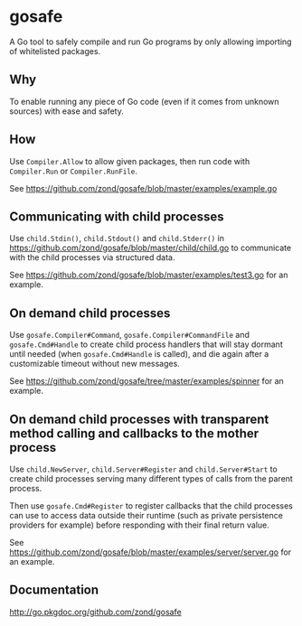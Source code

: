 # gosafe

A Go tool to safely compile and run Go programs by only allowing importing of whitelisted packages.

## Why

To enable running any piece of Go code (even if it comes from unknown sources) with ease and safety.

## How

Use `Compiler.Allow` to allow given packages, then run code with `Compiler.Run` or `Compiler.RunFile`.

See https://github.com/zond/gosafe/blob/master/examples/example.go

## Communicating with child processes

Use `child.Stdin()`, `child.Stdout()` and `child.Stderr()` in https://github.com/zond/gosafe/blob/master/child/child.go to communicate with the child processes via structured data. 

See https://github.com/zond/gosafe/blob/master/examples/test3.go for an example.

## On demand child processes

Use `gosafe.Compiler#Command`, `gosafe.Compiler#CommandFile` and `gosafe.Cmd#Handle` to create child process handlers that will stay dormant until needed (when `gosafe.Cmd#Handle` is called), and die again after a customizable timeout without new messages.

See https://github.com/zond/gosafe/tree/master/examples/spinner for an example.

## On demand child processes with transparent method calling and callbacks to the mother process

Use `child.NewServer`, `child.Server#Register` and `child.Server#Start` to create child processes serving many different types of calls from the parent process.

Then use `gosafe.Cmd#Register` to register callbacks that the child processes can use to access data outside their runtime (such as private persistence providers for example) before responding with their final return value.

See https://github.com/zond/gosafe/blob/master/examples/server/server.go for an example.

## Documentation

http://go.pkgdoc.org/github.com/zond/gosafe
